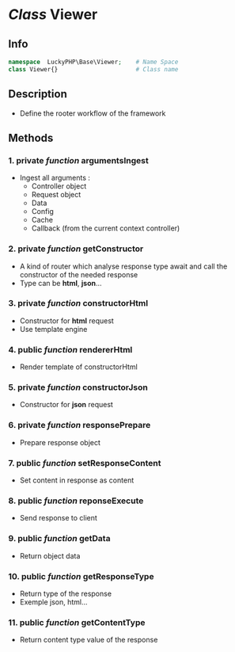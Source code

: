# ***Class*** **Viewer**

## Info

```php
namespace  LuckyPHP\Base\Viewer;    # Name Space
class Viewer{}                      # Class name
```

## Description
- Define the rooter workflow of the framework

## Methods

### 1. private ***function*** **argumentsIngest**
- Ingest all arguments :
    - Controller object
    - Request object
    - Data
    - Config
    - Cache
    - Callback (from the current context controller)

### 2. private ***function*** **getConstructor**
- A kind of router which analyse response type await and call the constructor of the needed response
- Type can be **html**, **json**...

### 3. private ***function*** **constructorHtml**
- Constructor for **html** request
- Use template engine

### 4. public ***function*** **rendererHtml**
- Render template of constructorHtml

### 5. private ***function*** **constructorJson**
- Constructor for **json** request

### 6. private ***function*** **responsePrepare**
- Prepare response object

### 7. public ***function*** **setResponseContent**
- Set content in response as content

### 8. public ***function*** **reponseExecute**
- Send response to client

### 9. public ***function*** **getData**
- Return object data

### 10. public ***function*** **getResponseType**
- Return type of the response
- Exemple json, html...

### 11. public ***function*** **getContentType**
- Return content type value of the response